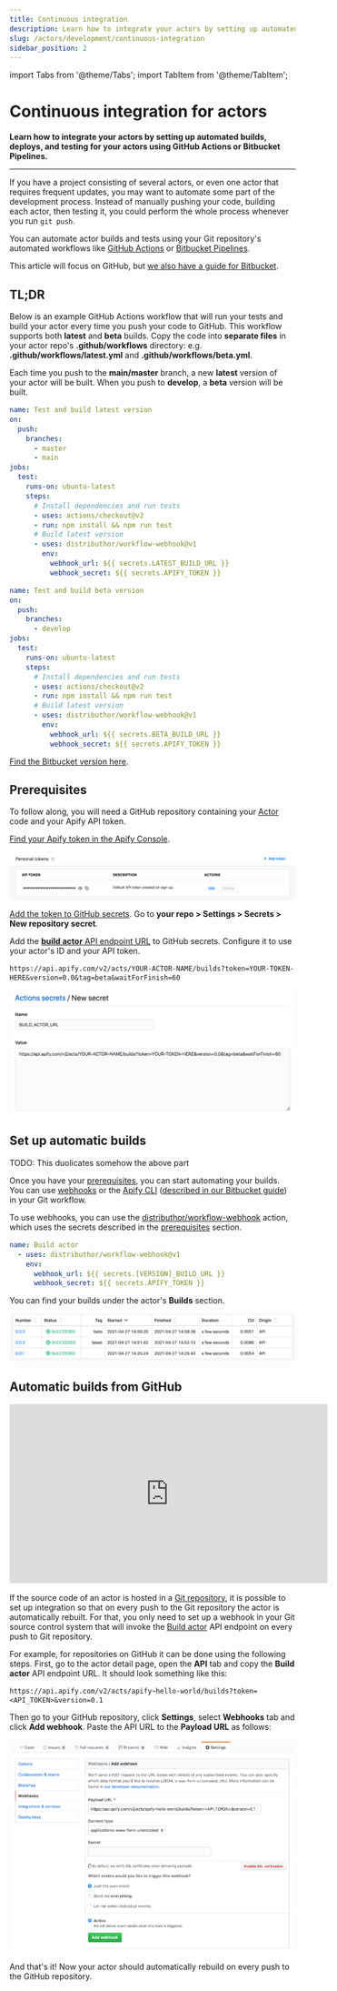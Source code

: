 ```yaml
---
title: Continuous integration
description: Learn how to integrate your actors by setting up automated builds, deploys, and testing for your actors using GitHub Actions or Bitbucket Pipelines.
slug: /actors/development/continuous-integration
sidebar_position: 2
---
```


import Tabs from '@theme/Tabs';
import TabItem from '@theme/TabItem';

# Continuous integration for actors

**Learn how to integrate your actors by setting up automated builds, deploys, and testing for your actors using GitHub Actions or Bitbucket Pipelines.**

---

If you have a project consisting of several actors, or even one actor that requires frequent updates, you may want to automate some part of the development process. Instead of manually pushing your code, building each actor, then testing it, you could perform the whole process whenever you run `git push`.

You can automate actor builds and tests using your Git repository's automated workflows like [GitHub Actions](https://github.com/features/actions) or [Bitbucket Pipelines](https://bitbucket.org/product/features/pipelines).

This article will focus on GitHub, but [we also have a guide for Bitbucket](https://help.apify.com/en/articles/1861038-setting-up-continuous-integration-for-apify-actors-on-bitbucket).

## TL;DR

Below is an example GitHub Actions workflow that will run your tests and build your actor every time you push your code to GitHub. This workflow supports both **latest** and **beta** builds. Copy the code into **separate files** in your actor repo's **.github/workflows** directory: e.g. **.github/workflows/latest.yml** and **.github/workflows/beta.yml**.

Each time you push to the **main/master** branch, a new **latest** version of your actor will be built. When you push to **develop**, a **beta** version will be built.

<Tabs groupId="main">
<TabItem value="latest.yml" label="latest.yml">

```yaml
name: Test and build latest version
on:
  push:
    branches:
      - master
      - main
jobs:
  test:
    runs-on: ubuntu-latest
    steps:
      # Install dependencies and run tests
      - uses: actions/checkout@v2
      - run: npm install && npm run test
      # Build latest version
      - uses: distributhor/workflow-webhook@v1
        env:
          webhook_url: ${{ secrets.LATEST_BUILD_URL }}
          webhook_secret: ${{ secrets.APIFY_TOKEN }}

```

</TabItem>


<TabItem value="beta.yml" label="beta.yml">

```yaml
name: Test and build beta version
on:
  push:
    branches:
      - develop
jobs:
  test:
    runs-on: ubuntu-latest
    steps:
      # Install dependencies and run tests
      - uses: actions/checkout@v2
      - run: npm install && npm run test
      # Build latest version
      - uses: distributhor/workflow-webhook@v1
        env:
          webhook_url: ${{ secrets.BETA_BUILD_URL }}
          webhook_secret: ${{ secrets.APIFY_TOKEN }}

```

</TabItem>
</Tabs>

[Find the Bitbucket version here](https://help.apify.com/en/articles/1861038-setting-up-continuous-integration-for-apify-actors-on-bitbucket).

## Prerequisites

To follow along, you will need a GitHub repository containing your [Actor](../index.md) code and your Apify API token.

[Find your Apify token in the Apify Console](https://console.apify.com/account#/integrations).

![Apify token in app](./images/ci-token.png)

[Add the token to GitHub secrets](https://docs.github.com/en/actions/reference/encrypted-secrets#creating-encrypted-secrets-for-a-repository). Go to **your repo > Settings > Secrets > New repository secret**.

Add the [**build actor** API endpoint URL](/api/v2#/reference/actors/build-collection/build-actor) to GitHub secrets. Configure it to use your actor's ID and your API token.

```cURL
https://api.apify.com/v2/acts/YOUR-ACTOR-NAME/builds?token=YOUR-TOKEN-HERE&version=0.0&tag=beta&waitForFinish=60
```

![Add build actor URL to secrets](./images/ci-add-build-url.png)

## Set up automatic builds

TODO: This duolicates somehow the above part

Once you have your [prerequisites](#prerequisites), you can start automating your builds. You can use [webhooks](https://en.wikipedia.org/wiki/Webhook) or the [Apify CLI](/cli/) ([described in our Bitbucket guide](https://help.apify.com/en/articles/1861038-setting-up-continuous-integration-for-apify-actors-on-bitbucket)) in your Git workflow.

To use webhooks, you can use the [distributhor/workflow-webhook](https://github.com/distributhor/workflow-webhook) action, which uses the secrets described in the [prerequisites](#prerequisites) section.

```yaml
name: Build actor
  - uses: distributhor/workflow-webhook@v1
    env:
      webhook_url: ${{ secrets.[VERSION]_BUILD_URL }}
      webhook_secret: ${{ secrets.APIFY_TOKEN }}
```

You can find your builds under the actor's **Builds** section.

![An actor's builds](./images/ci-builds.png)

## [](#github-integration) Automatic builds from GitHub

<iframe width="560" height="315" src="https://www.youtube-nocookie.com/embed/2I3DM8Nvu1M" title="YouTube video player" frameborder="0" allow="accelerometer; autoplay; clipboard-write; encrypted-media; gyroscope; picture-in-picture; web-share" allowfullscreen></iframe>

If the source code of an actor is hosted in a [Git repository](#git-repository), it is possible to set up integration so that on every push to the Git repository the actor is automatically rebuilt. For that, you only need to set up a webhook in your Git source control system that will invoke the [Build actor](/api/v2/#/reference/actors/build-collection/build-actor) API endpoint on every push to Git repository.

For example, for repositories on GitHub it can be done using the following steps. First, go to the actor detail page, open the **API** tab and copy the **Build actor** API endpoint URL. It should look something like this:

```text
https://api.apify.com/v2/acts/apify~hello-world/builds?token=<API_TOKEN>&version=0.1
```

Then go to your GitHub repository, click **Settings**, select **Webhooks** tab and click **Add webhook**. Paste the API URL to the **Payload URL** as follows:

![GitHub integration](./images/ci-github-integration.png)

And that's it! Now your actor should automatically rebuild on every push to the GitHub repository.

